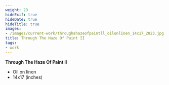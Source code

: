 ```yaml
---
weight: 23
hideExif: true
hideDate: true
hideTitle: true
images:
- /images/current-work/throughahazeofpaintll_oilonlinen_14x17_2023.jpg
title: Through The Haze Of Paint II
tags:
- work
---
```

**Through The Haze Of Paint II**
- Oil on linen
- 14x17 (inches)